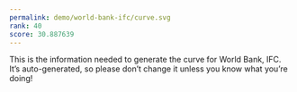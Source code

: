 ```yaml
---
permalink: demo/world-bank-ifc/curve.svg
rank: 40
score: 30.887639
---
```


This is the information needed to generate the curve for World Bank, IFC. It’s
auto-generated, so please don’t change it unless you know what you’re
doing!

